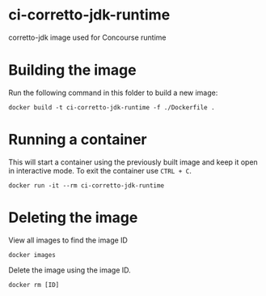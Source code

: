 # ci-corretto-jdk-runtime

corretto-jdk image used for Concourse runtime

# Building the image
Run the following command in this folder to build a new image:

```
docker build -t ci-corretto-jdk-runtime -f ./Dockerfile . 
```

# Running a container
This will start a container using the previously built image and keep it open in interactive mode. To exit the container use `CTRL + C`.

```
docker run -it --rm ci-corretto-jdk-runtime 
```

# Deleting the image
View all images to find the image ID

```
docker images
```

Delete the image using the image ID.

```
docker rm [ID]
```
